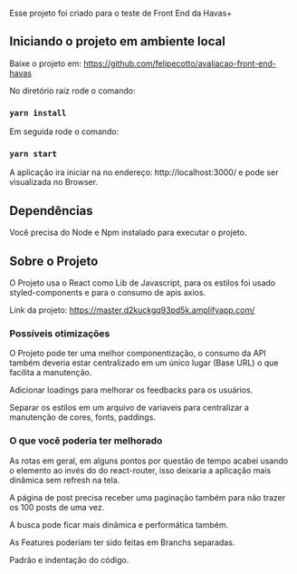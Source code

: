 Esse projeto foi criado para o teste de Front End da Havas+

## Iniciando o projeto em ambiente local

Baixe o projeto em: https://github.com/felipecotto/avaliacao-front-end-havas

No diretório raiz rode o comando: 

### `yarn install`

Em seguida rode o comando:

### `yarn start`

A aplicação ira iniciar na no endereço: http://localhost:3000/ e pode ser visualizada no Browser.

## Dependências

Você precisa do Node e Npm instalado para executar o projeto.

## Sobre o Projeto

O Projeto usa o React como Lib de Javascript, para os estilos foi usado styled-components e para o consumo de apis axios. 

Link da projeto: https://master.d2kuckgq93pd5k.amplifyapp.com/

### Possíveis otimizações

O Projeto pode ter uma melhor componentização, o consumo da API também deveria estar centralizado em um único lugar (Base URL) o que facilita a manutenção.

Adicionar loadings para melhorar os feedbacks para os usuários.

Separar os estilos em um arquivo de variaveis para centralizar a manutenção de cores, fonts, paddings. 

### O que você poderia ter melhorado

As rotas em geral, em alguns pontos por questão de tempo acabei usando o elemento <a></a> ao invés do <Link></Link> do react-router, isso deixaria a aplicação mais dinâmica sem refresh na tela.

A página de post precisa receber uma paginação também para não trazer os 100 posts de uma vez.

A busca pode ficar mais dinâmica e performática também.

As Features poderiam ter sido feitas em Branchs separadas. 

Padrão e indentação do código.

